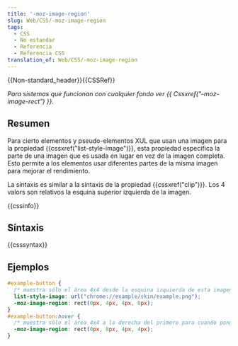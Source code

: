 ```yaml
---
title: '-moz-image-region'
slug: Web/CSS/-moz-image-region
tags:
  - CSS
  - No estandar
  - Referencia
  - Referencia CSS
translation_of: Web/CSS/-moz-image-region
---
```


{{Non-standard_header}}{{CSSRef}}

_Para sistemas que funcionan con cualquier fondo ver {{ Cssxref("-moz-image-rect") }}._

## Resumen

Para cierto elementos y pseudo-elementos XUL que usan una imagen para la propiedad {{cssxref("list-style-image")}}, esta propiedad especifica la parte de una imagen que es usada en lugar en vez de la imagen completa. Esto permite a los elementos usar diferentes partes de la misma imagen para mejorar el rendimiento.

La síntaxis es similar a la síntaxis de la propiedad {{cssxref("clip")}}. Los 4 valors son relativos la esquina superior izquierda de la imagen.

{{cssinfo}}

## Síntaxis

{{csssyntax}}

## Ejemplos

```css
#example-button {
  /* muestra sólo el área 4x4 desde la esquina izquierda de esta imagen */
  list-style-image: url("chrome://example/skin/example.png");
  -moz-image-region: rect(0px, 4px, 4px, 0px);
}
#example-button:hover {
  /* muestra sólo el área 4x4 a la derecha del primero para cuando pongamos el ratón sobre el botón */
  -moz-image-region: rect(0px, 8px, 4px, 4px);
}
```
